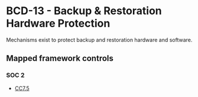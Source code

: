 # BCD-13 - Backup & Restoration Hardware Protection
Mechanisms exist to protect backup and restoration hardware and software.
## Mapped framework controls
### SOC 2
- [CC7.5](../soc2/cc75.md)